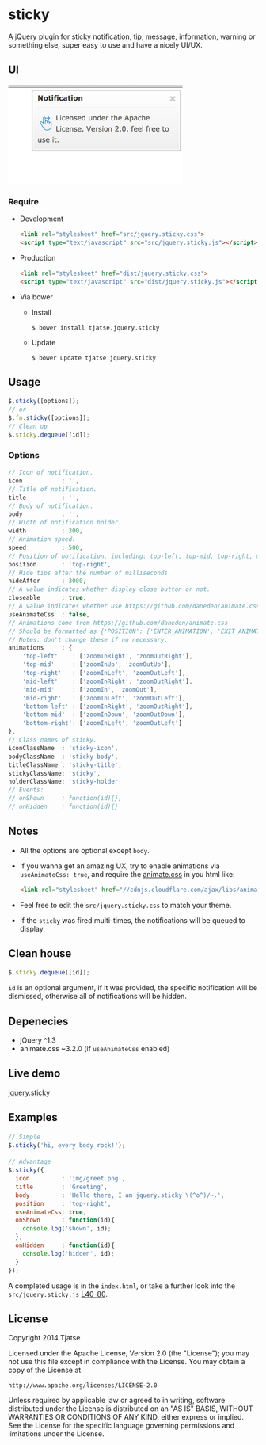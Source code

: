 sticky
======

A jQuery plugin for sticky notification, tip, message, information, warning or something else, super easy to use and have a nicely UI/UX.

## UI
![image](screenshot/tip.png)

### Require
- Development
  ```html
  <link rel="stylesheet" href="src/jquery.sticky.css">
  <script type="text/javascript" src="src/jquery.sticky.js"></script>
  ```

- Production
  ```html
  <link rel="stylesheet" href="dist/jquery.sticky.css">
  <script type="text/javascript" src="dist/jquery.sticky.js"></script>
  ```

- Via bower

  - Install
    ```
    $ bower install tjatse.jquery.sticky
    ```

  - Update
    ```
    $ bower update tjatse.jquery.sticky
    ```

## Usage
```javascript
$.sticky([options]);
// or
$.fn.sticky([options]);
// Clean up
$.sticky.dequeue([id]);
```

### Options
```javascript
// Icon of notification.
icon           : '',
// Title of notification.
title          : '',
// Body of notification.
body           : '',
// Width of notification holder.
width          : 300,
// Animation speed.
speed          : 500,
// Position of notification, including: top-left, top-mid, top-right, mid-left, mid-mid, mid-right, bottom-left, bottom-mid, bottom-right.
position       : 'top-right',
// Hide tips after the number of milliseconds.
hideAfter      : 3000,
// A value indicates whether display close button or not.
closeable      : true,
// A value indicates whether use https://github.com/daneden/animate.css animations.
useAnimateCss  : false,
// Animations come from https://github.com/daneden/animate.css
// Should be formatted as {'POSITION': ['ENTER_ANIMATION', 'EXIT_ANIMATION']}
// Notes: don't change these if no necessary.
animations     : {
    'top-left'    : ['zoomInRight', 'zoomOutRight'],
    'top-mid'     : ['zoomInUp', 'zoomOutUp'],
    'top-right'   : ['zoomInLeft', 'zoomOutLeft'],
    'mid-left'    : ['zoomInRight', 'zoomOutRight'],
    'mid-mid'     : ['zoomIn', 'zoomOut'],
    'mid-right'   : ['zoomInLeft', 'zoomOutLeft'],
    'bottom-left' : ['zoomInRight', 'zoomOutRight'],
    'bottom-mid'  : ['zoomInDown', 'zoomOutDown'],
    'bottom-right': ['zoomInLeft', 'zoomOutLeft']
},
// Class names of sticky.
iconClassName  : 'sticky-icon',
bodyClassName  : 'sticky-body',
titleClassName : 'sticky-title',
stickyClassName: 'sticky',
holderClassName: 'sticky-holder'
// Events:
// onShown     : function(id){},
// onHidden    : function(id){}
```

## Notes
- All the options are optional except `body`.
- If you wanna get an amazing UX, try to enable animations via `useAnimateCss: true`, and require the [animate.css](https://github.com/daneden/animate.css) in you html like:
  ```html
  <link rel="stylesheet" href="//cdnjs.cloudflare.com/ajax/libs/animate.css/3.2.0/animate.min.css">
  ```

- Feel free to edit the `src/jquery.sticky.css` to match your theme.
- If the `sticky` was fired multi-times, the notifications will be queued to display.

## Clean house
```javascript
$.sticky.dequeue([id]);
```

`id` is an optional argument, if it was provided, the specific notification will be dismissed, otherwise all of notifications will be hidden.

## Depenecies
- jQuery ^1.3
- animate.css ~3.2.0 (if `useAnimateCss` enabled)

## Live demo
[jquery.sticky](http://tjatse.github.io/jquery/sticky)

## Examples
```javascript
// Simple
$.sticky('hi, every body rock!');

// Advantage
$.sticky({
  icon         : 'img/greet.png',
  title        : 'Greeting',
  body         : 'Hello there, I am jquery.sticky \(^o^)/~.',
  position     : 'top-right',
  useAnimateCss: true,
  onShown      : function(id){
    console.log('shown', id);
  },
  onHidden     : function(id){
    console.log('hidden', id);
  }
});
```

A completed usage is in the `index.html`, or take a further look into the `src/jquery.sticky.js` [L40-80](https://github.com/Tjatse/sticky/blob/master/src/jquery.sticky.js#L40-L80).

## License
Copyright 2014 Tjatse

Licensed under the Apache License, Version 2.0 (the "License");
you may not use this file except in compliance with the License.
You may obtain a copy of the License at

    http://www.apache.org/licenses/LICENSE-2.0

Unless required by applicable law or agreed to in writing, software
distributed under the License is distributed on an "AS IS" BASIS,
WITHOUT WARRANTIES OR CONDITIONS OF ANY KIND, either express or implied.
See the License for the specific language governing permissions and
limitations under the License.